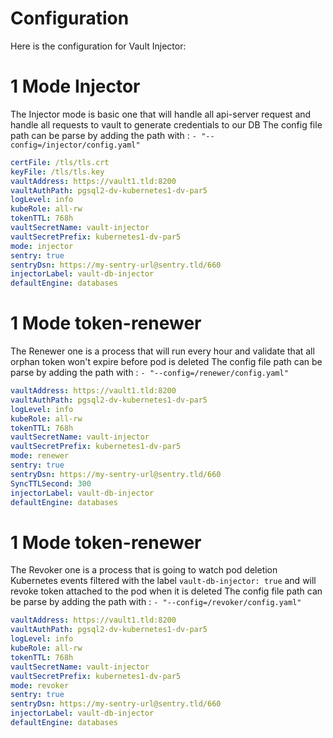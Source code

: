 # Configuration

Here is the configuration for Vault Injector:

#  1 <a name='ModeInjector'></a>Mode Injector
The Injector mode is basic one that will handle all api-server request and handle all requests to vault to generate credentials to our DB
The config file path can be parse by adding the path with : `- "--config=/injector/config.yaml"`
```yaml
certFile: /tls/tls.crt
keyFile: /tls/tls.key
vaultAddress: https://vault1.tld:8200
vaultAuthPath: pgsql2-dv-kubernetes1-dv-par5
logLevel: info
kubeRole: all-rw
tokenTTL: 768h
vaultSecretName: vault-injector
vaultSecretPrefix: kubernetes1-dv-par5
mode: injector
sentry: true
sentryDsn: https://my-sentry-url@sentry.tld/660
injectorLabel: vault-db-injector
defaultEngine: databases
```

#  1 <a name='Modetoken-renewer'></a>Mode token-renewer
The Renewer one is a process that will run every hour and validate that all orphan token won't expire before pod is deleted 
The config file path can be parse by adding the path with : `- "--config=/renewer/config.yaml"`
```yaml
vaultAddress: https://vault1.tld:8200
vaultAuthPath: pgsql2-dv-kubernetes1-dv-par5
logLevel: info
kubeRole: all-rw
tokenTTL: 768h
vaultSecretName: vault-injector
vaultSecretPrefix: kubernetes1-dv-par5
mode: renewer
sentry: true
sentryDsn: https://my-sentry-url@sentry.tld/660
SyncTTLSecond: 300
injectorLabel: vault-db-injector
defaultEngine: databases
```

#  1 <a name='Modetoken-renewer-1'></a>Mode token-renewer
The Revoker one is a process that is going to watch pod deletion Kubernetes events filtered with the label `vault-db-injector: true` and will revoke token attached to the pod when it is deleted 
The config file path can be parse by adding the path with : `- "--config=/revoker/config.yaml"`
```yaml
vaultAddress: https://vault1.tld:8200
vaultAuthPath: pgsql2-dv-kubernetes1-dv-par5
logLevel: info
kubeRole: all-rw
tokenTTL: 768h
vaultSecretName: vault-injector
vaultSecretPrefix: kubernetes1-dv-par5
mode: revoker
sentry: true
sentryDsn: https://my-sentry-url@sentry.tld/660
injectorLabel: vault-db-injector
defaultEngine: databases
```
